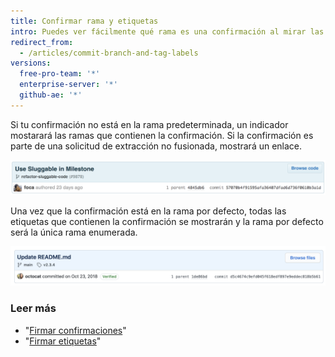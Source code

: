 ```yaml
---
title: Confirmar rama y etiquetas
intro: Puedes ver fácilmente qué rama es una confirmación al mirar las etiquetas debajo de la confirmación en la página de confirmación.
redirect_from:
  - /articles/commit-branch-and-tag-labels
versions:
  free-pro-team: '*'
  enterprise-server: '*'
  github-ae: '*'
---
```


Si tu confirmación no está en la rama predeterminada, un indicador mostarará las ramas que contienen la confirmación. Si la confirmación es parte de una solicitud de extracción no fusionada, mostrará un enlace.

![Etiqueta Commit branch (Confirmar rama)](/assets/images/help/commits/Commit-branch-label.png)

Una vez que la confirmación está en la rama por defecto, todas las etiquetas que contienen la confirmación se mostrarán y la rama por defecto será la única rama enumerada.

![Commit-main-label](/assets/images/help/commits/Commit-master-label.png)

### Leer más

* "[Firmar confirmaciones](/articles/signing-commits)"
* "[Firmar etiquetas](/articles/signing-tags)"

